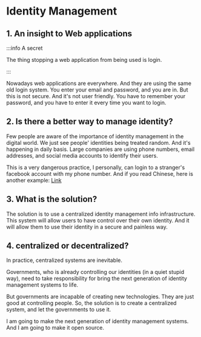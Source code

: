# Identity Management

## 1. An insight to Web applications

:::info A secret

The thing stopping a web application from being used is login.

:::

Nowadays web applications are everywhere. And they are using the same old login system. You enter your email and password, and you are in. But this is not secure. And it's not user friendly. You have to remember your password, and you have to enter it every time you want to login.

## 2. Is there a better way to manage identity?

Few people are aware of the importance of identity management in the digital world. We just see people' identities being treated random. And it's happening in daily basis. Large companies are using phone numbers, email addresses, and social media accounts to identify their users.

This is a very dangerous practice, I personally, can login to a stranger's facebook account with my phone number. And if you read Chinese, here is another example: [Link](https://www.bilibili.com/video/BV1LQ4y1n7Wb)

## 3. What is the solution?

The solution is to use a centralized identity management info infrastructure. This system will allow users to have control over their own identity. And it will allow them to use their identity in a secure and painless way.

## 4. centralized or decentralized?

In practice, centralized systems are inevitable.

Governments, who is already controlling our identities (in a quiet stupid way), need to take responsibility for bring the next generation of identity management systems to life.

But governments are incapable of creating new technologies. They are just good at controlling people. So, the solution is to create a centralized system, and let the governments to use it.

I am going to make the next generation of identity management systems. And I am going to make it open source.
